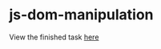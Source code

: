 # js-dom-manipulation

View the finished task [here](https://debackerx.github.io/js-dom-manipulation/)
